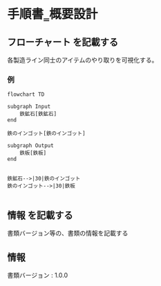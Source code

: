 # 手順書‗概要設計

## フローチャート を記載する
各製造ライン同士のアイテムのやり取りを可視化する。

### 例
```mermaid
flowchart TD

subgraph Input
    鉄鉱石[鉄鉱石]
end

鉄のインゴット[鉄のインゴット]

subgraph Output
    鉄板[鉄板]
end


鉄鉱石-->|30|鉄のインゴット
鉄のインゴット-->|30|鉄板


```

## 情報 を記載する
書類バージョン等の、書類の情報を記載する

## 情報
書類バージョン : 1.0.0
